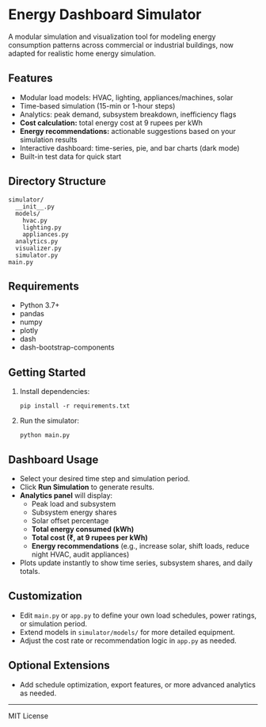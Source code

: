 # Energy Dashboard Simulator

A modular simulation and visualization tool for modeling energy consumption patterns across commercial or industrial buildings, now adapted for realistic home energy simulation.

## Features
- Modular load models: HVAC, lighting, appliances/machines, solar
- Time-based simulation (15-min or 1-hour steps)
- Analytics: peak demand, subsystem breakdown, inefficiency flags
- **Cost calculation:** total energy cost at 9 rupees per kWh
- **Energy recommendations:** actionable suggestions based on your simulation results
- Interactive dashboard: time-series, pie, and bar charts (dark mode)
- Built-in test data for quick start

## Directory Structure
```
simulator/
  __init__.py
  models/
    hvac.py
    lighting.py
    appliances.py
  analytics.py
  visualizer.py
  simulator.py
main.py
```

## Requirements
- Python 3.7+
- pandas
- numpy
- plotly
- dash
- dash-bootstrap-components

## Getting Started
1. Install dependencies:
   ```
   pip install -r requirements.txt
   ```
2. Run the simulator:
   ```
   python main.py
   ```

## Dashboard Usage
- Select your desired time step and simulation period.
- Click **Run Simulation** to generate results.
- **Analytics panel** will display:
  - Peak load and subsystem
  - Subsystem energy shares
  - Solar offset percentage
  - **Total energy consumed (kWh)**
  - **Total cost (₹, at 9 rupees per kWh)**
  - **Energy recommendations** (e.g., increase solar, shift loads, reduce night HVAC, audit appliances)
- Plots update instantly to show time series, subsystem shares, and daily totals.

## Customization
- Edit `main.py` or `app.py` to define your own load schedules, power ratings, or simulation period.
- Extend models in `simulator/models/` for more detailed equipment.
- Adjust the cost rate or recommendation logic in `app.py` as needed.

## Optional Extensions
- Add schedule optimization, export features, or more advanced analytics as needed.

---
MIT License 